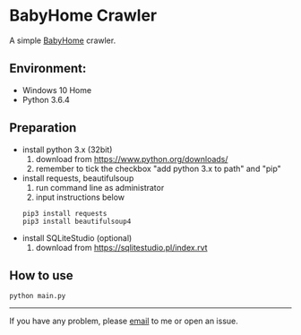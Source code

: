 # BabyHome Crawler
A simple [BabyHome](https://forum.babyhome.com.tw/) crawler.

## Environment:
- Windows 10 Home
- Python 3.6.4

## Preparation
- install python 3.x (32bit)
  1. download from https://www.python.org/downloads/
  2. remember to tick the checkbox "add python 3.x to path" and "pip"
- install requests, beautifulsoup
  1. run command line as administrator
  2. input instructions below
  ```
  pip3 install requests
  pip3 install beautifulsoup4
  ```
- install SQLiteStudio (optional)
  1. download from https://sqlitestudio.pl/index.rvt
  
## How to use
```
python main.py
```

---
If you have any problem, please [email](mailto:eugene87222@gmail.com) to me or open an issue.
